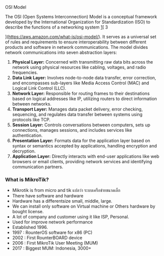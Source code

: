 
OSI Model

The OSI (Open Systems Interconnection) Model is a conceptual framework developed by the International Organization for Standardization (ISO) to describe the functions of a networking system
[1](https://www.forcepoint.com/cyber-edu/osi-model)[
3

](https://aws.amazon.com/what-is/osi-model/). It serves as a universal set of rules and requirements to ensure interoperability between different products and software in network communications. The model divides network communications into seven abstraction layers:

1. **Physical Layer:** Concerned with transmitting raw data bits across the network using physical resources like cabling, voltages, and radio frequencies.
2. **Data Link Layer:** Involves node-to-node data transfer, error correction, and encompasses sub-layers like Media Access Control (MAC) and Logical Link Control (LLC).
3. **Network Layer:** Responsible for routing frames to their destinations based on logical addresses like IP, utilizing routers to direct information between networks.
4. **Transport Layer:** Manages data packet delivery, error checking, sequencing, and regulates data transfer between systems using protocols like TCP.
5. **Session Layer:** Controls conversations between computers, sets up connections, manages sessions, and includes services like authentication.
6. **Presentation Layer:** Formats data for the application layer based on syntax or semantics accepted by applications, handling encryption and decryption.
7. **Application Layer:** Directly interacts with end-user applications like web browsers or email clients, providing network services and identifying communication partners.


### What is MikroTik?


- Mikrotik is from micro and tik แปลว่า ระบบเครือข่ายขนาดเล็ก
- There have software and hardware 
- Hardware has a differentsize small, middle, large.
- We can install only software on Virtual machine or Others hardware by bought license.
- A lot of company and customer using it like ISP, Personal.
- Used for improve network performance
- Established 1996.
- 1997 : RounterOS software for x86 (PC)
- 2002 : First RounterBOARD device
- 2006 : First MikroTik User Meeting (MUM)
- 2017 : Biggest MUM: Indonesia, 3000+





